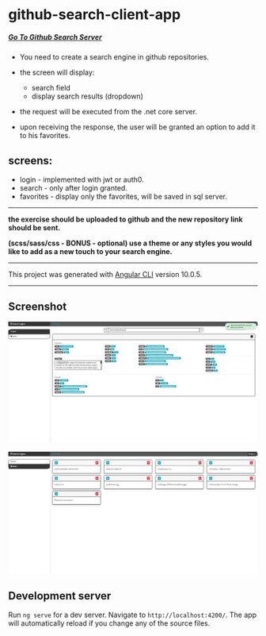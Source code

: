 # github-search-client-app

##### [Go To Github Search Server](https://github.com/AviNessimian/GithubSearch "GithubSearch")

* You need to create a search engine in github repositories.
* the screen will display:
  - search field
  - display search results (dropdown)

* the request will be executed from the .net core server.

* upon receiving the response, the user will be granted an option to add it to his favorites.

## screens:
  - login - implemented with jwt or auth0.
  - search - only after login granted.
  - favorites - display only the favorites, will be saved in sql server.

___

**the exercise should be uploaded to github and the new repository link should be sent.** 

**(scss/sass/css - BONUS - optional) use a theme or any styles you would like to add as a new touch to your search engine.**
  
___

This project was generated with [Angular CLI](https://github.com/angular/angular-cli) version 10.0.5.
___

## Screenshot
![Screenshot](Capture1.PNG)

![Screenshot](Capture2.PNG)


## Development server

Run `ng serve` for a dev server. Navigate to `http://localhost:4200/`. The app will automatically reload if you change any of the source files.
